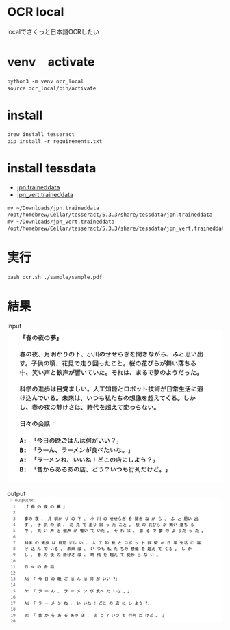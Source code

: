 # OCR local

localでさくっと日本語OCRしたい

# venv　activate
```
python3 -m venv ocr_local
source ocr_local/bin/activate
```

# install 
```
brew install tesseract
pip install -r requirements.txt
```

# install tessdata
* [jpn.traineddata](https://github.com/tesseract-ocr/tessdata_best/blob/main/jpn.traineddata)
* [jpn_vert.traineddata](https://github.com/tesseract-ocr/tessdata_best/blob/main/jpn_vert.traineddata)

```
mv ~/Downloads/jpn.traineddata /opt/homebrew/Cellar/tesseract/5.3.3/share/tessdata/jpn.traineddata
mv ~/Downloads/jpn_vert.traineddata /opt/homebrew/Cellar/tesseract/5.3.3/share/tessdata/jpn_vert.traineddata
```

# 実行
```
bash ocr.sh ./sample/sample.pdf
```

# 結果
input
![](./sample/input.png)

output
![](./sample/output.png)
